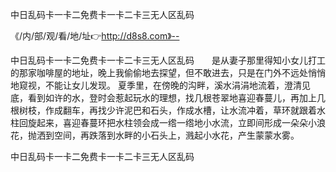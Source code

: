 中日乱码卡一卡二免费卡一卡二卡三无人区乱码

《/内/部/观/看/地/址👉http://d8s8.com》--

中日乱码卡一卡二免费卡一卡二卡三无人区乱码　　是从妻子那里得知小女儿打工的那家咖啡屋的地址，晚上我偷偷地去探望，但不敢进去，只是在门外不远处悄悄地窥视，不能让女儿发现。
夏季里，在傍晚的沟畔，溪水涓涓地流着，澄清见底，看到如许的水，登时会惹起玩水的理想，找几根苍翠地喜迎春蔓儿，再加上几根树枝，作成翻车，再找少许泥巴和石头，作成水槽，让水流冲着，草环就跟着水柱回旋起来，喜迎春蔓环把水柱领会成一绺一绺地小水流，立即间形成一朵朵小浪花，抛洒到空间，再跌落到水畔的小石头上，溅起小水花，产生蒙蒙水雾。





中日乱码卡一卡二免费卡一卡二卡三无人区乱码
